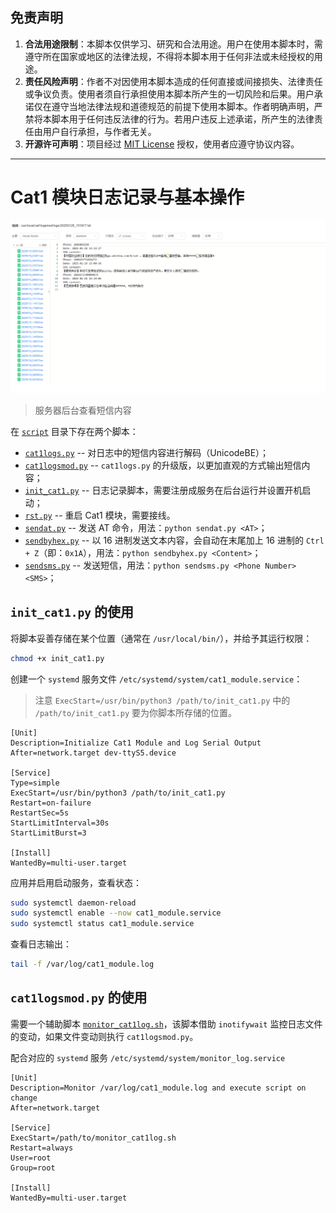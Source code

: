 ## 免责声明

1. **合法用途限制**：本脚本仅供学习、研究和合法用途。用户在使用本脚本时，需遵守所在国家或地区的法律法规，不得将本脚本用于任何非法或未经授权的用途。
2. **责任风险声明**：作者不对因使用本脚本造成的任何直接或间接损失、法律责任或争议负责。使用者须自行承担使用本脚本所产生的一切风险和后果。用户承诺仅在遵守当地法律法规和道德规范的前提下使用本脚本。作者明确声明，严禁将本脚本用于任何违反法律的行为。若用户违反上述承诺，所产生的法律责任由用户自行承担，与作者无关。
3. **开源许可声明**：项目经过 [MIT License](/LICENSE) 授权，使用者应遵守协议内容。

---

# Cat1 模块日志记录与基本操作

![](/README/01.png)

> 服务器后台查看短信内容

在 [`script`](/script) 目录下存在两个脚本：

- [`cat1logs.py`](/script/cat1logs.py) -- 对日志中的短信内容进行解码（UnicodeBE）；
- [`cat1logsmod.py`](/script/cat1logs.py) -- `cat1logs.py` 的升级版，以更加直观的方式输出短信内容；
- [`init_cat1.py`](/script/init_cat1.py) -- 日志记录脚本，需要注册成服务在后台运行并设置开机启动；
- [`rst.py`](/script/rst.py) -- 重启 Cat1 模块，需要接线。
- [`sendat.py`](/script/sendat.py) -- 发送 AT 命令，用法：`python sendat.py <AT>`；
- [`sendbyhex.py`](/script/sendat.py) -- 以 16 进制发送文本内容，会自动在末尾加上 16 进制的 `Ctrl + Z`（即：`0x1A`），用法：`python sendbyhex.py <Content>`；
- [`sendsms.py`](/script/sendat.py) -- 发送短信，用法：`python sendsms.py <Phone Number> <SMS>`；

## `init_cat1.py` 的使用

将脚本妥善存储在某个位置（通常在 `/usr/local/bin/`），并给予其运行权限：

```bash
chmod +x init_cat1.py
```

创建一个 `systemd` 服务文件 `/etc/systemd/system/cat1_module.service`：

> 注意 `ExecStart=/usr/bin/python3 /path/to/init_cat1.py` 中的 `/path/to/init_cat1.py` 要为你脚本所存储的位置。

```service
[Unit]
Description=Initialize Cat1 Module and Log Serial Output
After=network.target dev-ttyS5.device

[Service]
Type=simple
ExecStart=/usr/bin/python3 /path/to/init_cat1.py
Restart=on-failure
RestartSec=5s
StartLimitInterval=30s
StartLimitBurst=3

[Install]
WantedBy=multi-user.target
```

应用并启用启动服务，查看状态：

```bash
sudo systemctl daemon-reload
sudo systemctl enable --now cat1_module.service
sudo systemctl status cat1_module.service
```

查看日志输出：

```bash
tail -f /var/log/cat1_module.log
```

## `cat1logsmod.py` 的使用

需要一个辅助脚本 [`monitor_cat1log.sh`](/script/monitor_cat1log.sh)，该脚本借助 `inotifywait` 监控日志文件的变动，如果文件变动则执行 `cat1logsmod.py`。

配合对应的 `systemd` 服务 `/etc/systemd/system/monitor_log.service`

```service
[Unit]
Description=Monitor /var/log/cat1_module.log and execute script on change
After=network.target

[Service]
ExecStart=/path/to/monitor_cat1log.sh
Restart=always
User=root
Group=root

[Install]
WantedBy=multi-user.target
```